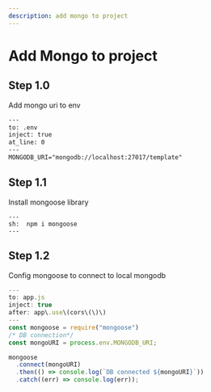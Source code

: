 ```yaml
---
description: add mongo to project
---
```


# Add Mongo to project

## Step 1.0

Add mongo uri to env

```txt
---
to: .env
inject: true
at_line: 0
---
MONGODB_URI="mongodb://localhost:27017/template"
```

## Step 1.1

Install mongoose library

```shell
---
sh:  npm i mongoose
---
```

## Step 1.2

Config mongoose to connect to local mongodb

```js
---
to: app.js
inject: true
after: app\.use\(cors\(\)\)
---
const mongoose = require("mongoose")
/* DB connection*/
const mongoURI = process.env.MONGODB_URI;

mongoose
  .connect(mongoURI)
  .then(() => console.log(`DB connected ${mongoURI}`))
  .catch((err) => console.log(err));

```
